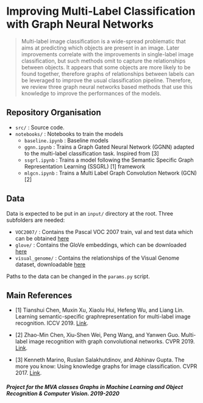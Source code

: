 # Improving Multi-Label Classification with Graph Neural Networks

>   Multi-label image classification is a wide-spread problematic that aims at predicting which objects are present in an image. 
Later improvements correlate with the improvements in single-label image classification, 
but such methods omit to capture the relationships between objects. 
It appears that some objects are more likely to be found together, 
therefore graphs of relationships between labels can be leveraged to improve the usual classification pipeline. 
Therefore, we review three graph neural networks based methods that use this knowledge to improve the performances of the models.

## Repository Organisation

- `src/` : Source code.
- `notebooks/` : Notebooks to train the models
  - `baseline.ipynb` : Baseline models 
  - `ggnn.ipynb` : Trains a Graph Gated Neural Network (GGNN) adapted to the multi-label classification task. Inspired from [3]
  - `ssgrl.ipynb` : Trains a model following the Semantic Specific Graph Representation Learning   (SSGRL) [1] framework
  - `mlgcn.ipynb` : Trains a Multi Label Graph Convolution Network (GCN) [2]

## Data

Data is expected to be put in an `input/` directory at the root. Three subfolders are needed:

- `VOC2007/` : Contains the Pascal VOC 2007 train, val and test data which can be obtained [here]( http://host.robots.ox.ac.uk/pascal/VOC/voc2007/)
- `glove/` : Contains the GloVe embeddings, which can be downloaded [here](https://nlp.stanford.edu/projects/glove/)
- `visual_genome/` : Contains the relationships of the Visual Genome dataset, downloadable [here](https://visualgenome.org/api/v0/api_home.html)

Paths to the data can be changed in the `params.py` script.

## Main References

- [1] Tianshui Chen, Muxin Xu, Xiaolu Hui, Hefeng Wu, and Liang Lin. Learning semantic-specific graphrepresentation for multi-label image recognition. ICCV 2019. [Link](http://openaccess.thecvf.com/content_ICCV_2019/papers/Chen_Learning_Semantic-Specific_Graph_Representation_for_Multi-Label_Image_Recognition_ICCV_2019_paper.pdf).

- [2] Zhao-Min Chen, Xiu-Shen Wei, Peng Wang, and Yanwen Guo. Multi-label image recognition with graph convolutional networks. CVPR 2019. [Link](http://openaccess.thecvf.com/content_CVPR_2019/papers/Chen_Multi-Label_Image_Recognition_With_Graph_Convolutional_Networks_CVPR_2019_paper.pdf).

- [3] Kenneth Marino, Ruslan Salakhutdinov, and Abhinav Gupta. The more you know: Using knowledge graphs for image classification. CVPR 2017. [Link](https://arxiv.org/pdf/1612.04844.pdf).






##### *Project for the MVA classes Graphs in Machine Learning and Object Recognition & Computer Vision. 2019-2020*
